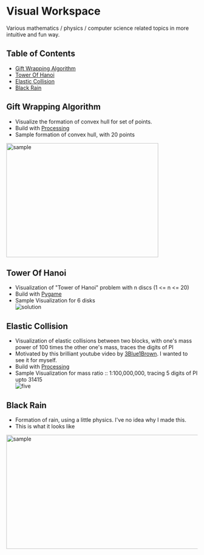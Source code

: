 # Visual Workspace
Various mathematics / physics / computer science related topics in more intuitive and fun way.

## Table of Contents
- [Gift Wrapping Algorithm](#gift-wrapping-algorithm)
- [Tower Of Hanoi](#tower-of-hanoi)
- [Elastic Collision](#elastic-collision)
- [Black Rain](#black-rain)

## Gift Wrapping Algorithm
* Visualize the formation of convex hull for set of points.
* Build with [Processing](https://processing.org/)
* Sample formation of convex hull, with 20 points <br>
<img src="https://github.com/jyotirmoy-paul/visual-workspace/blob/master/GiftWrappingAlgorithm/samples/sample-20-points.gif" alt="sample" width="400" height="300">


## Tower Of Hanoi
* Visualization of "Tower of Hanoi" problem with n discs (1 <= n <= 20)
* Build with [Pygame](https://www.pygame.org/news)
* Sample Visualization for 6 disks <br>
![solution](https://github.com/jyotirmoy-paul/visual-workspace/blob/master/tower-of-hanoi/sample/6disks.gif)


## Elastic Collision
* Visualization of elastic collisions between two blocks, with one's mass power of 100 times the other one's mass, traces the 
digits of PI
* Motivated by this brilliant youtube video by [3Blue1Brown](https://www.youtube.com/watch?v=HEfHFsfGXjs). I wanted to see it for myself.
* Build with [Processing](https://processing.org/)
* Sample Visualization for mass ratio :: 1:100,000,000, tracing 5 digits of PI upto 31415 <br>
![five](https://github.com/jyotirmoy-paul/visual-workspace/blob/master/ElasticCollision/samples/5.gif)


## Black Rain
* Formation of rain, using a little physics. I've no idea why I made this.
* This is what it looks like <br>
<img src="https://github.com/jyotirmoy-paul/visual-workspace/blob/master/black_rain/sample.gif" alt="sample" width="600" height="300">

